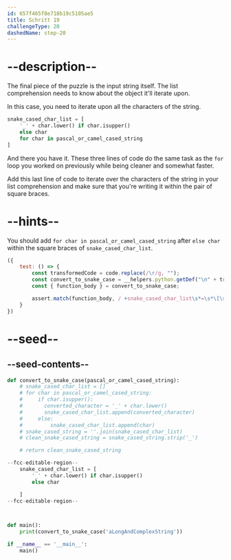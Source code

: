 ```yaml
---
id: 657f465f8e718b19c5105ae5
title: Schritt 19
challengeType: 20
dashedName: step-20
---
```


# --description--

The final piece of the puzzle is the input string itself. The list comprehension needs to know about the object it'll iterate upon.

In this case, you need to iterate upon all the characters of the string.

```py
snake_cased_char_list = [
    '_' + char.lower() if char.isupper()
    else char
    for char in pascal_or_camel_cased_string
]
```

And there you have it. These three lines of code do the same task as the `for` loop you worked on previously while being cleaner and somewhat faster.

Add this last line of code to iterate over the characters of the string in your list comprehension and make sure that you're writing it within the pair of square braces.

# --hints--

You should add `for char in pascal_or_camel_cased_string` after `else char` within the square braces of `snake_cased_char_list`.

```js
({
    test: () => {
        const transformedCode = code.replace(/\r/g, "");
        const convert_to_snake_case = __helpers.python.getDef("\n" + transformedCode, "convert_to_snake_case");
        const { function_body } = convert_to_snake_case;

        assert.match(function_body, / +snake_cased_char_list\s*=\s*\[\s*'_'\s*\+\s*char\.lower\(\s*\)\s+if\s+char\.isupper\(\s*\)\s*else\s*char\s*for\s+char\s+in\s+pascal_or_camel_cased_string\s*\]/);
    }
})
```

# --seed--

## --seed-contents--

```py
def convert_to_snake_case(pascal_or_camel_cased_string):
    # snake_cased_char_list = []
    # for char in pascal_or_camel_cased_string:
    #     if char.isupper():
    #       converted_character = '_' + char.lower()
    #       snake_cased_char_list.append(converted_character)
    #     else:
    #         snake_cased_char_list.append(char)
    # snake_cased_string = ''.join(snake_cased_char_list)
    # clean_snake_cased_string = snake_cased_string.strip('_')

    # return clean_snake_cased_string

--fcc-editable-region--
    snake_cased_char_list = [
        '_' + char.lower() if char.isupper()
        else char

    ]
--fcc-editable-region--



def main():
    print(convert_to_snake_case('aLongAndComplexString'))

if __name__ == '__main__':
    main()
```
